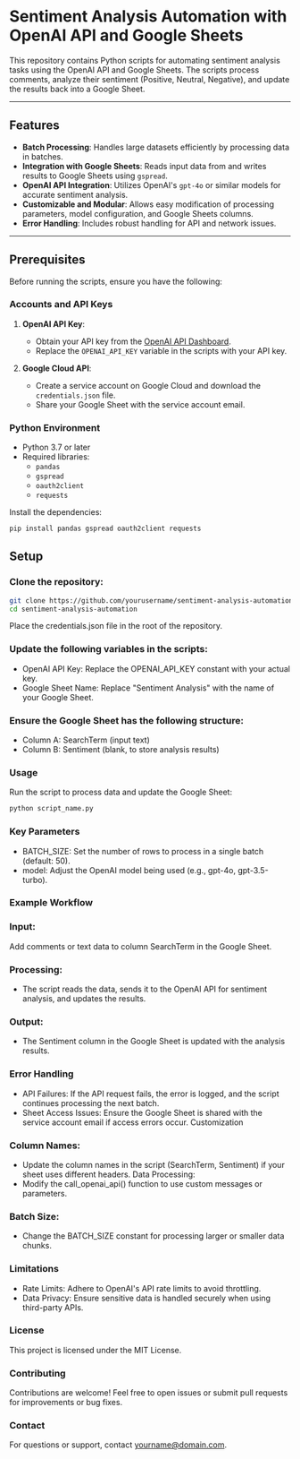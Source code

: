 # Sentiment Analysis Automation with OpenAI API and Google Sheets

This repository contains Python scripts for automating sentiment analysis tasks using the OpenAI API and Google Sheets. The scripts process comments, analyze their sentiment (Positive, Neutral, Negative), and update the results back into a Google Sheet.

---

## Features

- **Batch Processing**: Handles large datasets efficiently by processing data in batches.
- **Integration with Google Sheets**: Reads input data from and writes results to Google Sheets using `gspread`.
- **OpenAI API Integration**: Utilizes OpenAI's `gpt-4o` or similar models for accurate sentiment analysis.
- **Customizable and Modular**: Allows easy modification of processing parameters, model configuration, and Google Sheets columns.
- **Error Handling**: Includes robust handling for API and network issues.

---

## Prerequisites

Before running the scripts, ensure you have the following:

### Accounts and API Keys
1. **OpenAI API Key**:
   - Obtain your API key from the [OpenAI API Dashboard](https://platform.openai.com/).
   - Replace the `OPENAI_API_KEY` variable in the scripts with your API key.

2. **Google Cloud API**:
   - Create a service account on Google Cloud and download the `credentials.json` file.
   - Share your Google Sheet with the service account email.

### Python Environment
- Python 3.7 or later
- Required libraries:
  - `pandas`
  - `gspread`
  - `oauth2client`
  - `requests`

Install the dependencies:
```bash
pip install pandas gspread oauth2client requests
```

## Setup

### Clone the repository:

```bash
git clone https://github.com/yourusername/sentiment-analysis-automation.git
cd sentiment-analysis-automation
```
Place the credentials.json file in the root of the repository.

### Update the following variables in the scripts:

- OpenAI API Key: Replace the OPENAI_API_KEY constant with your actual key.
- Google Sheet Name: Replace "Sentiment Analysis" with the name of your Google Sheet.
### Ensure the Google Sheet has the following structure:

- Column A: SearchTerm (input text)
- Column B: Sentiment (blank, to store analysis results)
### Usage
Run the script to process data and update the Google Sheet:

```bash
python script_name.py
```

### Key Parameters
- BATCH_SIZE: Set the number of rows to process in a single batch (default: 50).
- model: Adjust the OpenAI model being used (e.g., gpt-4o, gpt-3.5-turbo).

### Example Workflow

### Input:

Add comments or text data to column SearchTerm in the Google Sheet.

### Processing:
- The script reads the data, sends it to the OpenAI API for sentiment analysis, and updates the results.

### Output:
- The Sentiment column in the Google Sheet is updated with the analysis results.

### Error Handling
- API Failures: If the API request fails, the error is logged, and the script continues processing the next batch.
- Sheet Access Issues: Ensure the Google Sheet is shared with the service account email if access errors occur.
Customization

### Column Names:
- Update the column names in the script (SearchTerm, Sentiment) if your sheet uses different headers.
Data Processing:
- Modify the call_openai_api() function to use custom messages or parameters.

### Batch Size:
- Change the BATCH_SIZE constant for processing larger or smaller data chunks.

### Limitations
- Rate Limits: Adhere to OpenAI's API rate limits to avoid throttling.
- Data Privacy: Ensure sensitive data is handled securely when using third-party APIs.

### License
This project is licensed under the MIT License.

### Contributing
Contributions are welcome! Feel free to open issues or submit pull requests for improvements or bug fixes.

### Contact
For questions or support, contact yourname@domain.com.



